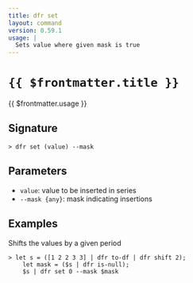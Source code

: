 ```yaml
---
title: dfr set
layout: command
version: 0.59.1
usage: |
  Sets value where given mask is true
---
```


# `{{ $frontmatter.title }}`

<div style='white-space: pre-wrap;'>{{ $frontmatter.usage }}</div>

## Signature

`> dfr set (value) --mask`

## Parameters

- `value`: value to be inserted in series
- `--mask {any}`: mask indicating insertions

## Examples

Shifts the values by a given period

```shell
> let s = ([1 2 2 3 3] | dfr to-df | dfr shift 2);
    let mask = ($s | dfr is-null);
    $s | dfr set 0 --mask $mask
```
